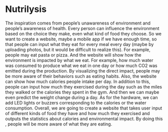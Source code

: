 # Nutrilysis
The inspiration comes from people’s unawareness of environment and people’s awareness of health. Every person can influence the environment based on the choice they make, even what kind of food they choose. So we want to create a website, maybe a mobile app if we have enough time, so that people can input what they eat for every meal every day (maybe by uploading photos, but it would be difficult to realize this). For example, people may eat pasta or pizza. And the website will show how the environment is impacted by what we eat. For example, how much water was consumed to produce what we eat in one day or how much CO2 was emitted during the production. By visualizing the direct impact, people may be more aware of their behaviors such as eating habits. Also, the website can show how much calories people intake per day. In addition to this, people can input how much they exercised during the day such as the miles they walked or the calories they spent in the gym.  And then we can maybe even predict the weight change during a day. As for the hardware, we can add LED lights or buzzers corresponding to the calories or the water consumption. Overall, we are going to create a website that takes user input of different kinds of food they have and how much they exercised and outputs the statistics about calories and environmental impact. By doing  this , people will be more aware of what they are eating.
